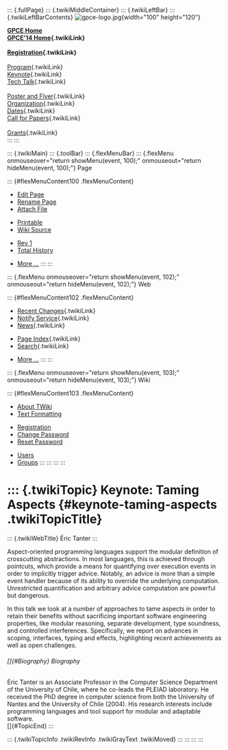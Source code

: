 ::: {.fullPage}
::: {.twikiMiddleContainer}
::: {.twikiLeftBar}
::: {.twikiLeftBarContents}
![gpce-logo.jpg](../pub/GPCE14/WebLeftBar/gpce-logo.jpg){width="100"
height="120"}

**[GPCE Home](http://program-transformation.org/Gpce)**\
**[GPCE\'14 Home](WebHome){.twikiLink}**\
\
**[Registration](GpceRegistration){.twikiLink}**\
\
[Program](ConferenceProgram){.twikiLink}\
[Keynote](KeynoteSpeakers){.twikiLink}\
[Tech Talk](TechTalk){.twikiLink}\
\
[Poster and Flyer](Poster){.twikiLink}\
[Organization](ConferenceOrganization){.twikiLink}\
[Dates](ImportantDates){.twikiLink}\
[Call for Papers](CallForPapers){.twikiLink}\
\
[Grants](Grants){.twikiLink}\
:::
:::

::: {.twikiMain}
::: {.toolBar}
::: {.flexMenuBar}
::: {.flexMenu onmouseover="return showMenu(event, 100);" onmouseout="return hideMenu(event, 100);"}
Page

::: {#flexMenuContent100 .flexMenuContent}
-   [Edit
    Page](http://www.program-transformation.org/edit/GPCE14/TanterInvitedTalk?t=1536828854)
-   [Rename
    Page](http://www.program-transformation.org/rename/GPCE14/TanterInvitedTalk)
-   [Attach
    File](http://www.program-transformation.org/attach/GPCE14/TanterInvitedTalk)

<!-- -->

-   [Printable](http://www.program-transformation.org/view/GPCE14/TanterInvitedTalk?skin=print.pattern)
-   [Wiki
    Source](http://www.program-transformation.org/view/GPCE14/TanterInvitedTalk?skin=text&raw=on&contenttype=text/plain)

<!-- -->

-   [Rev
    1](http://www.program-transformation.org/view/GPCE14/TanterInvitedTalk?rev=1.1)
-   [Total
    History](http://www.program-transformation.org/rdiff/GPCE14/TanterInvitedTalk)

<!-- -->

-   [More
    \...](http://www.program-transformation.org/oops/GPCE14/TanterInvitedTalk?template=oopsmore&param1=1.1&param2=1.1)
:::
:::

::: {.flexMenu onmouseover="return showMenu(event, 102);" onmouseout="return hideMenu(event, 102);"}
Web

::: {#flexMenuContent102 .flexMenuContent}
-   [Recent Changes](WebChanges){.twikiLink}
-   [Notify Service](WebNotify){.twikiLink}
-   [News](WebNews){.twikiLink}

<!-- -->

-   [Page Index](WebIndex){.twikiLink}
-   [Search](WebSearch){.twikiLink}

<!-- -->

-   [More
    \...](http://www.program-transformation.org/oops/GPCE14/TanterInvitedTalk?template=oopsmore&param1=1.1&param2=1.1)
:::
:::

::: {.flexMenu onmouseover="return showMenu(event, 103);" onmouseout="return hideMenu(event, 103);"}
Wiki

::: {#flexMenuContent103 .flexMenuContent}
-   [About
    TWiki](http://www.program-transformation.org/view/TWiki/WebHome)
-   [Text
    Formatting](http://www.program-transformation.org/view/TWiki/TextFormattingRules)

<!-- -->

-   [Registration](http://www.program-transformation.org/view/TWiki/TWikiRegistration)
-   [Change
    Password](http://www.program-transformation.org/view/TWiki/ChangePassword)
-   [Reset
    Password](http://www.program-transformation.org/view/TWiki/ResetPassword)

<!-- -->

-   [Users](http://www.program-transformation.org/view/Main/TWikiUsers)
-   [Groups](http://www.program-transformation.org/view/Main/TWikiGroups)
:::
:::
:::
:::

::: {.twikiTopic}
Keynote: Taming Aspects {#keynote-taming-aspects .twikiTopicTitle}
=======================

::: {.twikiWebTitle}
Éric Tanter
:::

Aspect-oriented programming languages support the modular definition of
crosscutting abstractions. In most languages, this is achieved through
pointcuts, which provide a means for quantifying over execution events
in order to implicitly trigger advice. Notably, an advice is more than a
simple event handler because of its ability to override the underlying
computation. Unrestricted quantification and arbitrary advice
computation are powerful but dangerous.

In this talk we look at a number of approaches to tame aspects in order
to retain their benefits without sacrificing important software
engineering properties, like modular reasoning, separate development,
type soundness, and controlled interferences. Specifically, we report on
advances in scoping, interfaces, typing and effects, highlighting recent
achievements as well as open challenges.

###### []{#Biography} Biography

Éric Tanter is an Associate Professor in the Computer Science Department
of the University of Chile, where he co-leads the PLEIAD laboratory. He
received the PhD degree in computer science from both the University of
Nantes and the University of Chile (2004). His research interests
include programming languages and tool support for modular and adaptable
software.\
[]{#TopicEnd}
:::

::: {.twikiTopicInfo .twikiRevInfo .twikiGrayText .twikiMoved}
:::
:::
:::
:::
